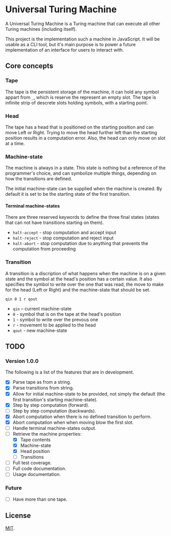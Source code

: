 # Universal Turing Machine

A Universal Turing Machine is a Turing machine that can execute all other Turing machines (including itself).

This project is the implementation such a machine in JavaScript. It will be usable as a CLI tool, but it's main purpose is to power a future implementation of an interface for users to interact with.

## Core concepts

### Tape

The tape is the persistent storage of the machine, it can hold any symbol appart from `_`, which is reserve the represent an empty slot. The tape is infinite strip of descrete slots holding symbols, with a starting point.

### Head

The tape has a head that is positioned on the starting position and can move Left or Right. Trying to move the head further left than the starting position results in a computation error. Also, the head can only move on slot at a time.

### Machine-state

The machine is always in a state. This state is nothing but a reference of the programmer's choice, and can symbolize multiple things, depending on how the transitions are defined.

The initial machine-state can be supplied when the machine is created. By default it is set to be the starting state of the first transition.

#### Terminal machine-states

There are three reserved keywords to define the three final states (states that can not have transitions starting on them).

- `halt-accept` - stop computation and accept input
- `halt-reject` - stop computation and reject input
- `halt-abort` - stop computation due to anything that prevents the computation from proceeding

### Transition

A transition is a discription of what happens when the machine is on a given state and the symbol at the head's position has a certain value. It also specifies the symbol to write over the one that was read, the move to make for the head (Left or Right) and the machine-state that should be set.

```
qin 0 1 r qout
```

- `qin` – current machine-state
- `0` - symbol that is on the tape at the head's position
- `1` - symbol to write over the prevous one
- `r` - movement to be applied to the head
- `qout` - new machine-state

## TODO

### Version 1.0.0

The following is a list of the features that are in development.

- [X] Parse tape as from a string.
- [X] Parse transitions from string.
- [X] Allow for initial machine-state to be provided, not simply the default (the first transition's starting machine-state).
- [X] Step by step computation (forward).
- [ ] Step by step computation (backwards).
- [X] Abort computation when there is no defined transition to perform.
- [X] Abort computation when when moving blow the first slot.
- [ ] Handle terminal machine-states output.
- [ ] Retrieve the machine properties:
  - [X] Tape contents
  - [X] Machine-state
  - [X] Head position
  - [ ] Transitions
- [ ] Full test coverage.
- [ ] Full code documentation.
- [ ] Usage documentation.

### Future
- [ ] Have more than one tape.


## License

[MIT](LICENSE).
